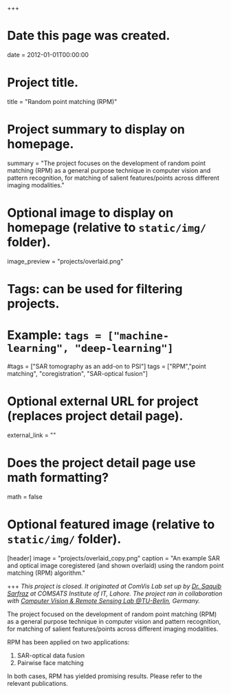 +++
# Date this page was created.
date = 2012-01-01T00:00:00

# Project title.
title = "Random point matching (RPM)"

# Project summary to display on homepage.
summary = "The project focuses on the development of random point matching (RPM) as a general purpose technique in computer vision and pattern recognition, for matching of salient features/points across different imaging modalities."

# Optional image to display on homepage (relative to `static/img/` folder).
image_preview = "projects/overlaid.png"

# Tags: can be used for filtering projects.
# Example: `tags = ["machine-learning", "deep-learning"]`
#tags = ["SAR tomography as an add-on to PSI"]
tags = ["RPM","point matching", "coregistration", "SAR-optical fusion"]

# Optional external URL for project (replaces project detail page).
external_link = ""

# Does the project detail page use math formatting?
math = false

# Optional featured image (relative to `static/img/` folder).
[header]
image = "projects/overlaid_copy.png"
caption = "An example SAR and optical image coregistered (and shown overlaid) using the random point matching (RPM) algorithm."

+++
*This project is closed. It originated at ComVis Lab set up by [Dr. Saquib Sarfraz](https://de.linkedin.com/in/saquib-sarfraz-6395783a) at COMSATS Institute of IT, Lahore. The project ran in collaboration with [Computer Vision & Remote Sensing Lab @TU-Berlin](https://www.cv.tu-berlin.de/menue/computer_vision_remote_sensing/parameter/en/), Germany.*

The project focused on the development of random point matching (RPM) as a general purpose technique in computer vision and pattern recognition, for matching of salient features/points across different imaging modalities.

RPM has been applied on two applications:

1. SAR-optical data fusion
2. Pairwise face matching

In both cases, RPM has yielded promising results. Please refer to the relevant publications.
